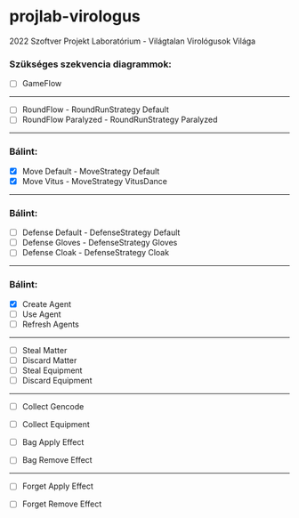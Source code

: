# projlab-virologus
2022 Szoftver Projekt Laboratórium - Világtalan Virológusok Világa


### Szükséges szekvencia diagrammok: 
    
- [ ] GameFlow
---
- [ ] RoundFlow - RoundRunStrategy Default
- [ ] RoundFlow Paralyzed - RoundRunStrategy Paralyzed
---
### Bálint:
- [X] Move Default - MoveStrategy Default
- [X] Move Vitus - MoveStrategy VitusDance
---
### Bálint:
- [ ] Defense Default - DefenseStrategy Default
- [ ] Defense Gloves - DefenseStrategy Gloves
- [ ] Defense Cloak - DefenseStrategy Cloak
---
### Bálint: 
- [X] Create Agent
- [ ] Use Agent
- [ ] Refresh Agents
---
- [ ] Steal Matter
- [ ] Discard Matter
- [ ] Steal Equipment
- [ ] Discard Equipment
---
- [ ] Collect Gencode
- [ ] Collect Equipment

- [ ] Bag Apply Effect
- [ ] Bag Remove Effect
---
- [ ] Forget Apply Effect
- [ ] Forget Remove Effect


